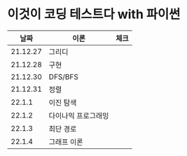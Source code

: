 # 이것이 코딩 테스트다 with 파이썬

| 날짜     | 이론                | 체크 |
| -------- | ------------------- | ---- |
| 21.12.27 | 그리디              |      |
| 21.12.28 | 구현                |      |
| 21.12.30 | DFS/BFS             |      |
| 21.12.31 | 정렬                |      |
| 22.1.1   | 이진 탐색           |      |
| 22.1.2   | 다이나믹 프로그래밍 |      |
| 22.1.3   | 최단 경로           |      |
| 22.1.4   | 그래프 이론         |      |

